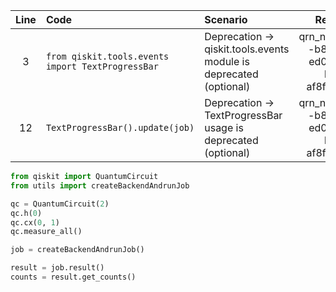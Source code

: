 | Line | Code | Scenario | Reference | Artifact | Refactoring |
| :--: | :--- | :------- | :-------: | :------- | :---------- |
| 3 | `from qiskit.tools.events import TextProgressBar` | Deprecation -> qiskit.tools.events module is deprecated (optional) | qrn_notax_ddbb--b8601747-ed0a-4488-b998-af8f180f99be | qiskit.tools.events | remove import |
| 12 | `TextProgressBar().update(job)` | Deprecation -> TextProgressBar usage is deprecated (optional) | qrn_notax_ddbb--b8601747-ed0a-4488-b998-af8f180f99be | TextProgressBar | remove line |

```python
from qiskit import QuantumCircuit
from utils import createBackendAndrunJob

qc = QuantumCircuit(2)
qc.h(0)
qc.cx(0, 1)
qc.measure_all()

job = createBackendAndrunJob()

result = job.result()
counts = result.get_counts()
```